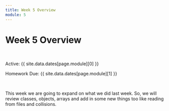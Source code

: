 ```yaml
---
title: Week 5 Overview
module: 5
---
```


# Week 5 Overview <br />


<br />


Active: {{ site.data.dates[page.module][0] }}

Homework Due: {{ site.data.dates[page.module][1] }}


<br />

This week we are going to expand on what we did last week. So, we will review classes, objects, arrays and add in some new things too like reading from files and collisions.

